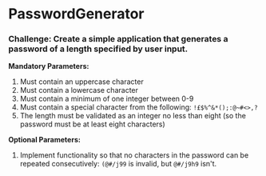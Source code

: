 # PasswordGenerator
### Challenge: Create a simple application that generates a password of a length specified by user input.

**Mandatory Parameters:**
1) Must contain an uppercase character
2) Must contain a lowercase character
3) Must contain a minimum of one integer between 0-9
4) Must contain a special character from the following: `!£$%^&*();:@~#<>,?`
5) The length must be validated as an integer no less than eight (so the password must be at least eight characters)

**Optional Parameters:**
1) Implement functionality so that no characters in the password can be repeated consecutively: `(@#/j99` is invalid, but `@#/j9h9` isn't.
